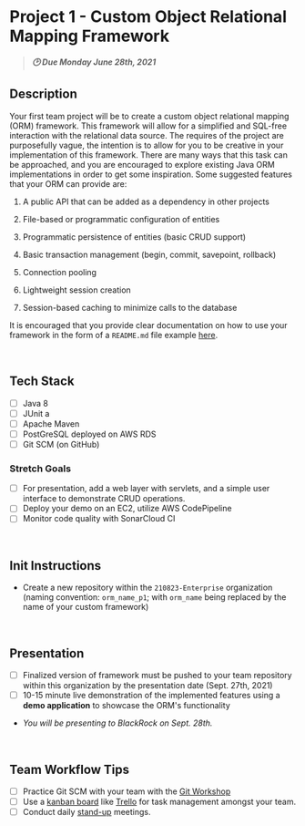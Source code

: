 # Project 1 - Custom Object Relational Mapping Framework
>***:clock2: Due Monday June 28th, 2021***

## Description

Your first team project will be to create a custom object relational mapping (ORM) framework. This framework will allow for a simplified and SQL-free interaction with the relational data source. The requires of the project are purposefully vague, the intention is to allow for you to be creative in your implementation of this framework. There are many ways that this task can be approached, and you are encouraged to explore existing Java ORM implementations in order to get some inspiration. Some suggested features that your ORM can provide are:

1. A public API that can be added as a dependency in other projects

2. File-based or programmatic configuration of entities

3. Programmatic persistence of entities (basic CRUD support)

4. Basic transaction management (begin, commit, savepoint, rollback)

5. Connection pooling

6. Lightweight session creation

7. Session-based caching to minimize calls to the database

It is encouraged that you provide clear documentation on how to use your framework in the form of a `README.md` file example [here](https://github.com/210823-Enterprise/demos/blob/main/week4/p1-sample-readme.md).

<br>

## Tech Stack
- [ ] Java 8
- [ ] JUnit a
- [ ] Apache Maven
- [ ] PostGreSQL deployed on AWS RDS
- [ ] Git SCM (on GitHub)

### Stretch Goals
- [ ] For presentation, add a web layer with servlets, and a simple user interface to demonstrate CRUD operations.
- [ ] Deploy your demo on an EC2, utilize AWS CodePipeline
- [ ] Monitor code quality with SonarCloud CI

<br>

## Init Instructions
- Create a new repository within the `210823-Enterprise` organization (naming convention: `orm_name_p1`; with `orm_name` being replaced by the name of your custom framework)

<br>

## Presentation
- [ ] Finalized version of framework must be pushed to your team repository within this organization by the presentation date (Sept. 27th, 2021)
- [ ] 10-15 minute live demonstration of the implemented features using a **demo application** to showcase the ORM's functionality
- *You will be presenting to BlackRock on Sept. 28th.*

<br>

## Team Workflow Tips
- [ ] Practice Git SCM with your team with the [Git Workshop](https://github.com/210517-Enterprise/demos/tree/main/week4/git-workshop)
- [ ] Use a [kanban board](https://www.atlassian.com/agile/kanban/boards) like [Trello](https://trello.com/en-US) for task management amongst your team.
- [ ] Conduct daily [stand-up](https://www.atlassian.com/agile/scrum/standups) meetings.   
